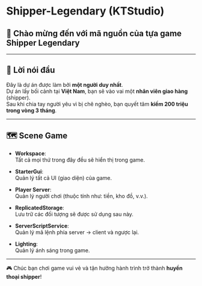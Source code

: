 # Shipper-Legendary (KTStudio)

## 👋 Chào mừng đến với mã nguồn của tựa game **Shipper Legendary**

---

## 📝 Lời nói đầu

Đây là dự án được làm bởi **một người duy nhất**.  
Dự án lấy bối cảnh tại **Việt Nam**, bạn sẽ vào vai một **nhân viên giao hàng** (shipper).  
Sau khi chia tay người yêu vì bị chê nghèo, bạn quyết tâm **kiếm 200 triệu trong vòng 3 tháng**.

---

## 🗺️ Scene Game

- **Workspace**:  
  Tất cả mọi thứ trong đây đều sẽ hiển thị trong game.

- **StarterGui**:  
  Quản lý tất cả UI (giao diện) của game.

- **Player Server**:  
  Quản lý người chơi (thuộc tính như: tiền, kho đồ, v.v.).

- **ReplicatedStorage**:  
  Lưu trữ các đối tượng sẽ được sử dụng sau này.

- **ServerScriptService**:  
  Quản lý mã lệnh phía server → client và ngược lại.

- **Lighting**:  
  Quản lý ánh sáng trong game.

---

🎮 Chúc bạn chơi game vui vẻ và tận hưởng hành trình trở thành **huyền thoại shipper**!
